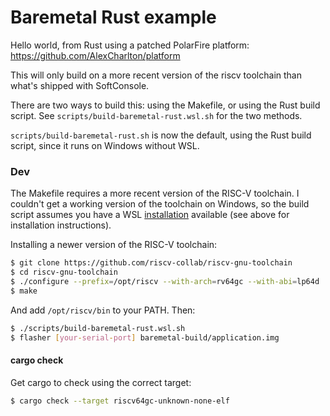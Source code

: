 # Baremetal Rust example
Hello world, from Rust using a patched PolarFire platform: https://github.com/AlexCharlton/platform

This will only build on a more recent version of the riscv toolchain than what's shipped with SoftConsole.

There are two ways to build this: using the Makefile, or using the Rust build script. See `scripts/build-baremetal-rust.wsl.sh` for the two methods.

`scripts/build-baremetal-rust.sh` is now the default, using the Rust build script, since it runs on Windows without WSL.

### Dev
The Makefile requires a more recent version of the RISC-V toolchain. I couldn't get a working version of the toolchain on Windows, so the build script assumes you have a WSL [installation](https://github.com/riscv-collab/riscv-gnu-toolchain) available (see above for installation instructions).

Installing a newer version of the RISC-V toolchain:
```sh
$ git clone https://github.com/riscv-collab/riscv-gnu-toolchain
$ cd riscv-gnu-toolchain
$ ./configure --prefix=/opt/riscv --with-arch=rv64gc --with-abi=lp64d
$ make
```

And add `/opt/riscv/bin` to your PATH. Then:
```sh
$ ./scripts/build-baremetal-rust.wsl.sh
$ flasher [your-serial-port] baremetal-build/application.img
```

#### cargo check

Get cargo to check using the correct target:
```sh
$ cargo check --target riscv64gc-unknown-none-elf
```
